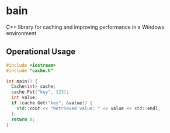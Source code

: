 # bain

C++ library for caching and improving performance in a Windows environment

## Operational Usage

```cpp
#include <iostream>
#include "cache.h"

int main() {
  Cache<int> cache;
  cache.Put("key", 123);
  int value;
  if (cache.Get("key", &value)) {
    std::cout << "Retrieved value: " << value << std::endl;
  }
  return 0;
}
```

